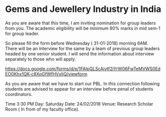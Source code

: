 # Gems and Jewellery Industry in India

As you are aware that this time, I am inviting nomination for group leaders from you. The academic eligibility will be minimum 80% marks in mid sem-1 for group leader.

So please fill the form before Wednesday ( 31-01-2018) morning 6AM. There will be an interview for the same by a team of previous group leaders headed by one senior student. I will send the information about interview separately to those who will apply.

https://docs.google.com/forms/d/e/1FAIpQLScAjvtf2iYrW06FwTeMVWS0EdEO0Khx1QK-c8XpGfWfHVxIjQ/viewform

As you are aware that we have to start our PBL. In this connection following students are advised to appear for an interview before penal of students coordinators.

Time 3:30 PM
Day: Saturday
Date: 24/02/2018
Venue: Research Scholar Room ( In from of my faculty office).
